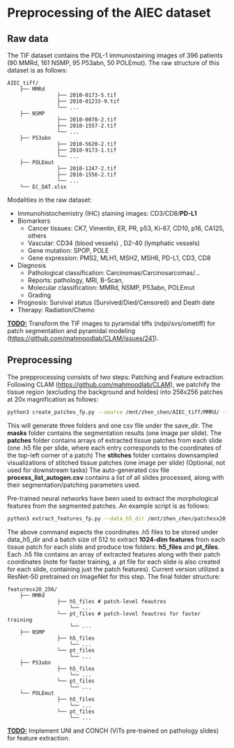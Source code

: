 # Preprocessing of the AIEC dataset
## Raw data

The TIF dataset contains the PDL-1 immunostaining images of 396 patients (90 MMRd, 161 NSMP, 95 P53abn, 50 POLEmut). The raw structure of this dataset is as follows:

```
AIEC_tiff/
	├── MMRd
				├── 2010-0173-5.tif
				├── 2010-01233-9.tif
				└──	...
	├── NSMP
				├── 2010-0078-2.tif
				├── 2010-1557-2.tif
				└──	...
	├── P53abn
				├── 2010-5620-2.tif
				├── 2010-9173-1.tif
				└──	...
	├── POLEmut
				├── 2010-1247-2.tif
				├── 2010-1556-2.tif
				└──	...
	└──	EC_DAT.xlsx
```

Modalities in the raw dataset:

- Immunohistochemistry (IHC) staining images: CD3/CD8/**PD-L1**
- Biomarkers
  - Cancer tissues: CK7, Vimentin, ER, PR, p53, Ki-67, CD10, p16, CA125, others
  - Vascular: CD34 (blood vessels) , D2-40 (lymphatic vessels)
  - Gene mutation: SPOP, POLE
  - Gene expression: PMS2, MLH1, MSH2, MSH6, PD-L1, CD3, CD8
- Diagnosis
  - Pathological classification: Carcinomas/Carcinosarcomas/...
  - Reports: pathology, MRI, B-Scan, 
  - Molecular classification: MMRd, NSMP, P53abn, POLEmut
  - Grading
- Prognosis: Survival status (Survived/Died/Censored) and Death date
- Therapy: Radiation/Chemo

<u>**TODO:**</u> Transform the TIF images to pyramidal tiffs (ndpi/svs/ometiff) for patch segmentation and pyramidal modeling (https://github.com/mahmoodlab/CLAM/issues/241).

## Preprocessing

The prepprocessing consists of two steps: Patching and Feature extraction. Following CLAM (https://github.com/mahmoodlab/CLAM), we patchify the tissue region (excluding the background and holdes) into 256x256 patches at 20x magnification as follows:

```bash
python3 create_patches_fp.py --source /mnt/zhen_chen/AIEC_tiff/MMRd/ --save_dir /mnt/zhen_chen/patchesx20_256/MMRd --patch_size 256 --seg --patch --stitch --no_auto_skip
```

This will generate three folders and one csv file under the save_dir. The **masks** folder contains the segmentation results (one image per slide). The **patches** folder contains arrays of extracted tissue patches from each slide (one .h5 file per slide, where each entry corresponds to the coordinates of the top-left corner of a patch) The **stitches** folder contains downsampled visualizations of stitched tissue patches (one image per slide) (Optional, not used for downstream tasks) The auto-generated csv file **process_list_autogen.csv** contains a list of all slides processed, along with their segmentation/patching parameters used.



Pre-trained neural networks have been used to extract the morphological features from the segmented patches. An example script is as follows:

```bash
python3 extract_features_fp.py --data_h5_dir /mnt/zhen_chen/patchesx20_256/MMRd --data_slide_dir /mnt/zhen_chen/AIEC_tiff/MMRd --csv_path /mnt/zhen_chen/patchesx20_256/MMRd/process_list_autogen.csv --feat_dir /mnt/zhen_chen/featuresx20_256/MMRd --batch_size 512 --slide_ext .tif
```

The above command expects the coordinates .h5 files to be stored under data_h5_dir and a batch size of 512 to extract **1024-dim features** from each tissue patch for each slide and produce tow folders: **h5_files** and **pt_files**. Each .h5 file contains an array of extracted features along with their patch coordinates (note for faster training, a .pt file for each slide is also created for each slide, containing just the patch features). Current version utilized a ResNet-50 pretrained on ImageNet for this step. The final folder structure:

```
featuresx20_256/
	├── MMRd
				├── h5_files # patch-level feautres
					└── ...
				└── pt_files # patch-level feautres for faster training
					└──	...
	├── NSMP
				├── h5_files
					└── ...
				└── pt_files
					└──	...
	├── P53abn
				├── h5_files
					└── ...
				└── pt_files
					└──	...
	└── POLEmut
				├── h5_files
					└── ...
				└── pt_files
					└──	...
```

**<u>TODO:</u>** Implement UNI and CONCH (ViTs pre-trained on pathology slides) for feature extraction.

